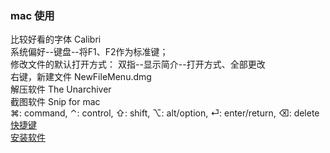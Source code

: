 ### mac 使用  
比较好看的字体  Calibri  
系统偏好--键盘--将F1、F2作为标准键；   
修改文件的默认打开方式：  双指--显示简介--打开方式、全部更改    
右键，新建文件  NewFileMenu.dmg  
解压软件 The Unarchiver  
截图软件 Snip for mac  
⌘: command, ⌃: control, ⇧: shift, ⌥: alt/option, ⏎: enter/return, ⌫: delete   
[快捷键](library/shortcut_key.md)    
[安装软件](ImageFiles/shortcut_001.png)  

